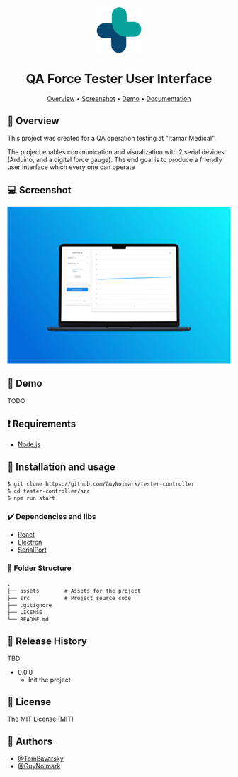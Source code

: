 <div align="center">

<img src="assets/logos/ItamarFavicon-2.png" alt="drawing" width="100"/>

# QA Force Tester User Interface

<!-- ![Badge](https://img.shields.io/badge/badge-badge-brightgreen)
![Badge](https://img.shields.io/badge/badge-badge-brightgreen)
![Badge](https://img.shields.io/badge/badge-badge-brightgreen) -->

[Overview](#scroll-overview)
•
[Screenshot](#rice_scene-screenshot)
•
[Demo](#dvd-demo)
•
[Documentation](#blue_book-documentation)

</div>

<!-- ## :bookmark_tabs: Menu

- [Overview](#scroll-overview)
- [Screenshot](#rice_scene-screenshot)
- [Demo](#dvd-demo)
- [Documentation](#blue_book-documentation)
- [Requirements](#exclamation-requirements)
- [Installation and usage](#floppy_disk-installation-and-usage)
  - [Dependencies and libs](#heavy_check_mark-dependencies-and-libs)
  - [Folder Structure](#open_file_folder-folder-structure)
- [Release History](#gift-release-history)
- [License](#memo-license)
- [Author](#smiley_cat-author) -->

## :scroll: Overview

This project was created for a QA operation testing at "Itamar Medical".

The project enables communication and visualization with 2 serial devices (Arduino, and a digital force gauge). The end goal is to produce a friendly user interface which every one can operate

## :computer: Screenshot

![Logo](assets/screenshots/mockup1.jpg)

## :dvd: Demo

TODO

<!-- Add a GID -->

## :exclamation: Requirements

- [Node.js](https://nodejs.org/en/download/)

## :floppy_disk: Installation and usage

```
$ git clone https://github.com/GuyNoimark/tester-controller
$ cd tester-controller/src
$ npm run start
```

<!--
### :rotating_light: Tests

```
$ npm run test
``` -->

### :heavy_check_mark: Dependencies and libs

- [React](https://reactjs.org/)
- [Electron](https://www.electronjs.org/)
- [SerialPort](https://serialport.io/)

### :open_file_folder: Folder Structure

```
.
├── assets        # Assets for the project
├── src           # Project source code
├── .gitignore
├── LICENSE
└── README.md
```

## :gift: Release History

TBD

- 0.0.0
  - Init the project

## :memo: License

The [MIT License]() (MIT)

## :email: Authors

- [@TomBavarsky](https://github.com/tombavarsky)
- [@GuyNoimark](https://github.com/GuyNoimark)
